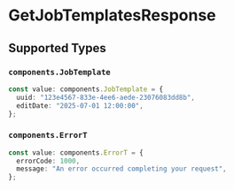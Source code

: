 # GetJobTemplatesResponse


## Supported Types

### `components.JobTemplate`

```typescript
const value: components.JobTemplate = {
  uuid: "123e4567-833e-4ee6-aede-23076083dd8b",
  editDate: "2025-07-01 12:00:00",
};
```

### `components.ErrorT`

```typescript
const value: components.ErrorT = {
  errorCode: 1000,
  message: "An error occurred completing your request",
};
```


